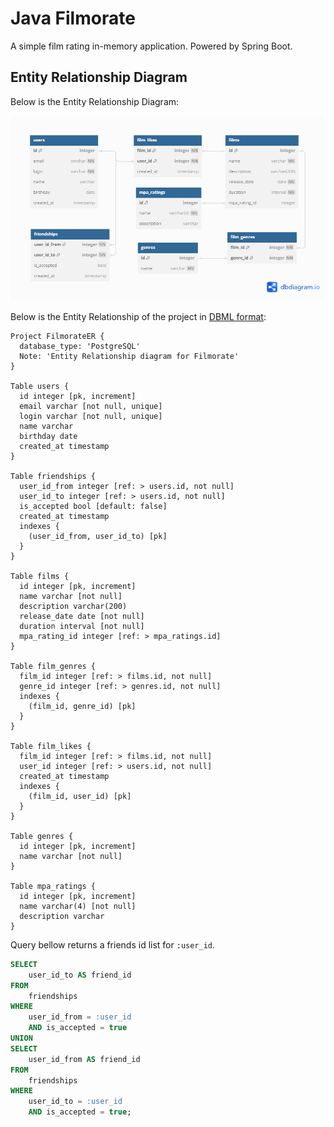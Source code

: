 # Java Filmorate

A simple film rating in-memory application. Powered by Spring Boot.

## Entity Relationship Diagram

Below is the Entity Relationship Diagram:

![ER-diagram.png](ER-diagram.png)

Below is the Entity Relationship of the project in [DBML format](https://dbml.dbdiagram.io/home):

```dbml
Project FilmorateER {
  database_type: 'PostgreSQL'
  Note: 'Entity Relationship diagram for Filmorate'
}

Table users {
  id integer [pk, increment]
  email varchar [not null, unique]
  login varchar [not null, unique]
  name varchar
  birthday date
  created_at timestamp
}

Table friendships {
  user_id_from integer [ref: > users.id, not null]
  user_id_to integer [ref: > users.id, not null]
  is_accepted bool [default: false] 
  created_at timestamp
  indexes {
    (user_id_from, user_id_to) [pk]
  }
}

Table films {
  id integer [pk, increment]
  name varchar [not null]
  description varchar(200)
  release_date date [not null]
  duration interval [not null]
  mpa_rating_id integer [ref: > mpa_ratings.id]
}

Table film_genres {
  film_id integer [ref: > films.id, not null]
  genre_id integer [ref: > genres.id, not null]
  indexes {
    (film_id, genre_id) [pk]
  }
}

Table film_likes {
  film_id integer [ref: > films.id, not null]
  user_id integer [ref: > users.id, not null]
  created_at timestamp
  indexes {
    (film_id, user_id) [pk]
  }
}

Table genres {
  id integer [pk, increment]
  name varchar [not null]
}

Table mpa_ratings {
  id integer [pk, increment]
  name varchar(4) [not null]
  description varchar
}
```

Query bellow returns a friends id list for `:user_id`.

```sql
SELECT
    user_id_to AS friend_id
FROM
    friendships
WHERE
    user_id_from = :user_id
    AND is_accepted = true
UNION
SELECT
    user_id_from AS friend_id
FROM
    friendships
WHERE
    user_id_to = :user_id
    AND is_accepted = true;

```
